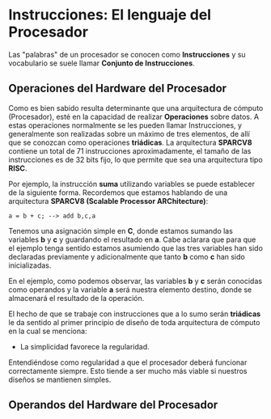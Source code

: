 # Instrucciones: El lenguaje del Procesador

Las "palabras" de un procesador se conocen como **Instrucciones** y su vocabulario se suele llamar **Conjunto de Instrucciones**.

## Operaciones del Hardware del Procesador

Como es bien sabido resulta determinante que una arquitectura de cómputo (Procesador), esté en la capacidad de realizar **Operaciones** sobre datos. A estas operaciones normalmente se les pueden llamar Instrucciones, y generalmente son realizadas sobre un máximo de tres elementos, de allí que se conozcan como operaciones **triádicas**. La arquitectura __SPARCV8__ contiene un total de 71 instrucciones aproximadamente, el tamaño de las instrucciones es de 32 bits fijo, lo que permite que sea una arquitectura tipo __RISC__.

Por ejemplo, la instrucción **suma** utilizando variables se puede establecer de la siguiente forma. Recordemos que estamos hablando de una arquitectura **SPARCV8 (Scalable Processor ARChitecture)**:

```
a = b + c; --> add b,c,a
```
Tenemos una asignación simple en __C__, donde estamos sumando las variables __b__ y __c__ y guardando el resultado en __a__. Cabe aclarara que para que el ejemplo tenga sentido estamos asumiendo que las tres variables han sido declaradas previamente y adicionalmente que tanto __b__ como __c__ han sido inicializadas.

En el ejemplo, como podemos observar, las variables __b__ y __c__ serán conocidas como operandos y la variable __a__ será nuestra elemento destino, donde se almacenará el resultado de la operación.

El hecho de que se trabaje con instrucciones que a lo sumo serán __triádicas__ le da sentido al primer principio de diseño de toda arquitectura de cómputo en la cual se menciona:

* La simplicidad favorece la regularidad.

Entendiéndose como regularidad a que el procesador deberá funcionar correctamente siempre. Esto tiende a ser mucho más viable si nuestros diseños se mantienen simples.

## Operandos del Hardware del Procesador

